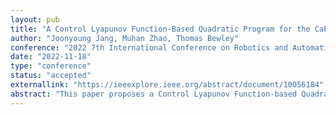 ```yaml
---
layout: pub
title: "A Control Lyapunov Function-Based Quadratic Program for the Cable-Driven Boat Motion Simulator"
author: "Joonyoung Jang, Muhan Zhao, Thomas Bewley"
conference: "2022 7th International Conference on Robotics and Automation Engineering (ICRAE)"
date: "2022-11-18"
type: "conference"
status: "accepted"
externallink: "https://ieeexplore.ieee.org/abstract/document/10056184"
abstract: "This paper proposes a Control Lyapunov Function-based Quadratic Program (CLF-QP) approach for controlling a cable-driven parallel robot. We consider the cable-driven boat motion simulator to verify that the CLF-QP approach controls platform motions following the desired trajectories and optimizes cable tensions in the desired boundaries. A simulation model with a moving platform and 8 cables was used for testing CLF-QP controller. 6 degrees of freedom (DOF) periodic and mathematical ship model motion were applied to the simulation. The results show that the normalized root mean square errors(NRMSE) of motion tracking were less than 7%, and cable tensions were bounded in the range set by a user without constraint violations in optimization processes."
---
```

